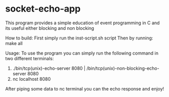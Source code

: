 # socket-echo-app
This program provides a simple education of event programming in C and its useful either blocking and non blocking

How to build:
First simply run the inst-script.sh script 
Then by running: make all

Usage:
To use the program you can simply run the following command in two different terminals:

1) ./bin/tcp(unix)-echo-server 8080 | /bin/tcp(unix)-non-blocking-echo-server 8080
2) nc localhost 8080

After piping some data to nc terminal you can the echo response and enjoy! 
